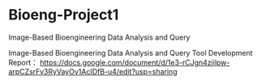 # Bioeng-Project1
Image-Based Bioengineering Data Analysis and Query

Image-Based Bioengineering Data Analysis and Query Tool Development Report：
https://docs.google.com/document/d/1e3-rCJgn4zjilpw-arpCZsrFv3RyVayOv1AcIDfB-u4/edit?usp=sharing
